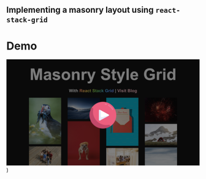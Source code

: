 ## Implementing a masonry layout using `react-stack-grid`

# Demo

[![Watch the video](https://github.com/jaydeepw/example-react-stack-grid/blob/main/media/screenshot.png?raw=true)](https://github.com/jaydeepw/example-react-stack-grid/raw/refs/heads/main/media/masonry-style-grid.mov))
